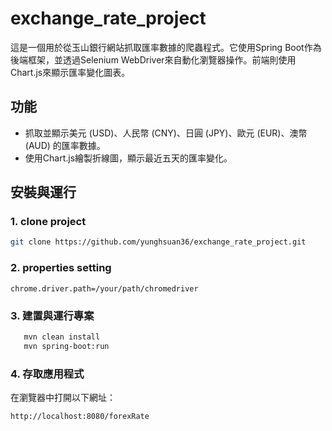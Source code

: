 # exchange_rate_project

這是一個用於從玉山銀行網站抓取匯率數據的爬蟲程式。它使用Spring Boot作為後端框架，並透過Selenium WebDriver來自動化瀏覽器操作。前端則使用Chart.js來顯示匯率變化圖表。

## 功能
- 抓取並顯示美元 (USD)、人民幣 (CNY)、日圓 (JPY)、歐元 (EUR)、澳幣 (AUD) 的匯率數據。
- 使用Chart.js繪製折線圖，顯示最近五天的匯率變化。

## 安裝與運行

### 1. clone project
```bash
git clone https://github.com/yunghsuan36/exchange_rate_project.git
```

### 2. properties setting
```properties
chrome.driver.path=/your/path/chromedriver

```
### 3. 建置與運行專案
``` bash
   mvn clean install
   mvn spring-boot:run
```
### 4. 存取應用程式
   在瀏覽器中打開以下網址：
``` bash
http://localhost:8080/forexRate
```
